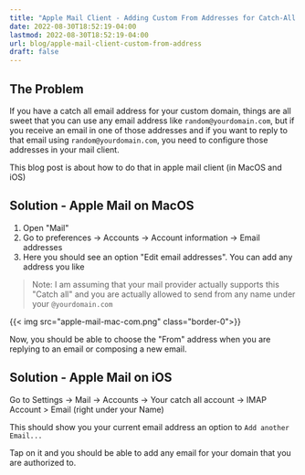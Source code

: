 ```yaml
---
title: "Apple Mail Client - Adding Custom From Addresses for Catch-All mail accounts"
date: 2022-08-30T18:52:19-04:00
lastmod: 2022-08-30T18:52:19-04:00
url: blog/apple-mail-client-custom-from-address
draft: false
---
```

## The Problem

If you have a catch all email address for your custom domain, things are all sweet that you 
can use any email address like `random@yourdomain.com`, but if you receive an email in one 
of those addresses and if you want to reply to that email using `random@yourdomain.com`, you need
to configure those addresses in your mail client.

This blog post is about how to do that in apple mail client (in MacOS and iOS)


## Solution - Apple Mail on MacOS 

1. Open "Mail"
2. Go to preferences -> Accounts -> Account information -> Email addresses
3. Here you should see an option "Edit email addresses". You can add any address you like

> Note: I am assuming that your mail provider actually supports this "Catch all" and you are
> actually allowed to send from any name under your `@yourdomain.com`

{{< img src="apple-mail-mac-com.png" class="border-0">}}

Now, you should be able to choose the "From" address when you are replying to an email
or composing a new email.

## Solution - Apple Mail on iOS

Go to Settings -> Mail -> Accounts -> Your catch all account -> IMAP Account > Email (right under your Name)

This should show you your current email address an option to `Add another Email...`

Tap on it and you should be able to add any email for your domain that you are authorized to.


